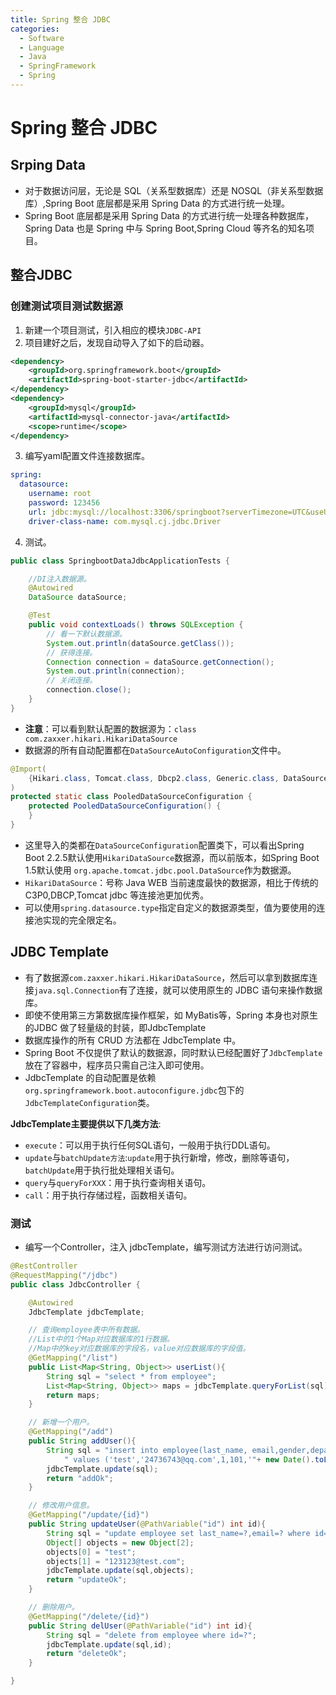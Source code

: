 ```yaml
---
title: Spring 整合 JDBC
categories:
  - Software
  - Language
  - Java
  - SpringFramework
  - Spring
---
```

# Spring 整合 JDBC

## Srping Data

- 对于数据访问层，无论是 SQL（关系型数据库）还是 NOSQL（非关系型数据库）,Spring Boot 底层都是采用 Spring Data 的方式进行统一处理。
- Spring Boot 底层都是采用 Spring Data 的方式进行统一处理各种数据库，Spring Data 也是 Spring 中与 Spring Boot,Spring Cloud 等齐名的知名项目。

## 整合JDBC

### 创建测试项目测试数据源

1. 新建一个项目测试，引入相应的模块`JDBC-API`
2. 项目建好之后，发现自动导入了如下的启动器。

```xml
<dependency>
    <groupId>org.springframework.boot</groupId>
    <artifactId>spring-boot-starter-jdbc</artifactId>
</dependency>
<dependency>
    <groupId>mysql</groupId>
    <artifactId>mysql-connector-java</artifactId>
    <scope>runtime</scope>
</dependency>
```

3. 编写yaml配置文件连接数据库。

```yaml
spring:
  datasource:
    username: root
    password: 123456
    url: jdbc:mysql://localhost:3306/springboot?serverTimezone=UTC&useUnicode=true&characterEncoding=utf-8
    driver-class-name: com.mysql.cj.jdbc.Driver
```

4. 测试。

```java
public class SpringbootDataJdbcApplicationTests {

    //DI注入数据源。
    @Autowired
    DataSource dataSource;

    @Test
    public void contextLoads() throws SQLException {
        // 看一下默认数据源。
        System.out.println(dataSource.getClass());
        // 获得连接。
        Connection connection = dataSource.getConnection();
        System.out.println(connection);
        // 关闭连接。
        connection.close();
    }
}
```

- **注意**：可以看到默认配置的数据源为：`class com.zaxxer.hikari.HikariDataSource`
- 数据源的所有自动配置都在`DataSourceAutoConfiguration`文件中。

```java
@Import(
    {Hikari.class, Tomcat.class, Dbcp2.class, Generic.class, DataSourceJmxConfiguration.class}
)
protected static class PooledDataSourceConfiguration {
    protected PooledDataSourceConfiguration() {
    }
}
```

- 这里导入的类都在`DataSourceConfiguration`配置类下，可以看出Spring Boot 2.2.5默认使用`HikariDataSource`数据源，而以前版本，如Spring Boot 1.5默认使用 `org.apache.tomcat.jdbc.pool.DataSource`作为数据源。
- `HikariDataSource`：号称 Java WEB 当前速度最快的数据源，相比于传统的 C3P0,DBCP,Tomcat jdbc 等连接池更加优秀。
- 可以使用`spring.datasource.type`指定自定义的数据源类型，值为要使用的连接池实现的完全限定名。

## JDBC Template

- 有了数据源`com.zaxxer.hikari.HikariDataSource`，然后可以拿到数据库连接`java.sql.Connection`有了连接，就可以使用原生的 JDBC 语句来操作数据库。
- 即使不使用第三方第数据库操作框架，如 MyBatis等，Spring 本身也对原生的JDBC 做了轻量级的封装，即JdbcTemplate
- 数据库操作的所有 CRUD 方法都在 JdbcTemplate 中。
- Spring Boot 不仅提供了默认的数据源，同时默认已经配置好了`JdbcTemplate`放在了容器中，程序员只需自己注入即可使用。
- JdbcTemplate 的自动配置是依赖`org.springframework.boot.autoconfigure.jdbc`包下的`JdbcTemplateConfiguration`类。

**JdbcTemplate主要提供以下几类方法**:

- `execute`：可以用于执行任何SQL语句，一般用于执行DDL语句。
- `update`与`batchUpdate方法`:`update`用于执行新增，修改，删除等语句，`batchUpdate`用于执行批处理相关语句。
- `query`与`queryForXXX`：用于执行查询相关语句。
- `call`：用于执行存储过程，函数相关语句。

### 测试

- 编写一个Controller，注入 jdbcTemplate，编写测试方法进行访问测试。

```java
@RestController
@RequestMapping("/jdbc")
public class JdbcController {

    @Autowired
    JdbcTemplate jdbcTemplate;

    // 查询employee表中所有数据。
    //List中的1个Map对应数据库的1行数据。
    //Map中的key对应数据库的字段名，value对应数据库的字段值。
    @GetMapping("/list")
    public List<Map<String, Object>> userList(){
        String sql = "select * from employee";
        List<Map<String, Object>> maps = jdbcTemplate.queryForList(sql);
        return maps;
    }

    // 新增一个用户。
    @GetMapping("/add")
    public String addUser(){
        String sql = "insert into employee(last_name, email,gender,department,birth)" +
            " values ('test','24736743@qq.com',1,101,'"+ new Date().toLocaleString() +"')";
        jdbcTemplate.update(sql);
        return "addOk";
    }

    // 修改用户信息。
    @GetMapping("/update/{id}")
    public String updateUser(@PathVariable("id") int id){
        String sql = "update employee set last_name=?,email=? where id="+id;
        Object[] objects = new Object[2];
        objects[0] = "test";
        objects[1] = "123123@test.com";
        jdbcTemplate.update(sql,objects);
        return "updateOk";
    }

    // 删除用户。
    @GetMapping("/delete/{id}")
    public String delUser(@PathVariable("id") int id){
        String sql = "delete from employee where id=?";
        jdbcTemplate.update(sql,id);
        return "deleteOk";
    }

}
```